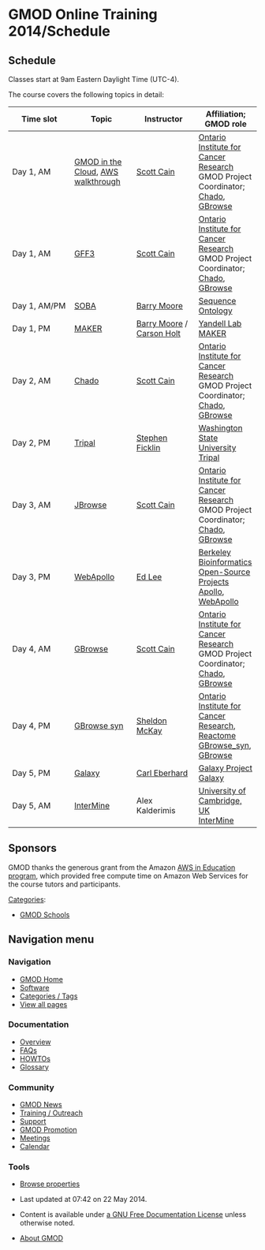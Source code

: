 



<span id="top"></span>




# <span dir="auto">GMOD Online Training 2014/Schedule</span>









## <span id="Schedule" class="mw-headline">Schedule</span>

Classes start at 9am Eastern Daylight Time (UTC-4).

The course covers the following topics in detail:

<table class="wikitable">
<colgroup>
<col style="width: 25%" />
<col style="width: 25%" />
<col style="width: 25%" />
<col style="width: 25%" />
</colgroup>
<thead>
<tr class="header">
<th>Time slot</th>
<th>Topic</th>
<th>Instructor</th>
<th>Affiliation; GMOD role</th>
</tr>
</thead>
<tbody>
<tr class="odd">
<td>Day 1, AM</td>
<td><a href="../Cloud.1" title="Cloud">GMOD in the Cloud</a>, <a
href="../AWS_walkthrough" title="AWS walkthrough">AWS
walkthrough</a></td>
<td><a href="../User%3AScott" title="User%3AScott">Scott Cain</a></td>
<td><a href="http://oicr.on.ca/" class="external text"
rel="nofollow">Ontario Institute for Cancer Research</a><br />
GMOD Project Coordinator; <a href="../Chado" class="mw-redirect"
title="Chado">Chado</a>, <a href="../GBrowse.1"
title="GBrowse">GBrowse</a></td>
</tr>
<tr class="even">
<td>Day 1, AM</td>
<td><a href="GFF3_Tutorial"
title="GMOD Online Training 2014/GFF3 Tutorial">GFF3</a></td>
<td><a href="../User%3AScott" title="User%3AScott">Scott Cain</a></td>
<td><a href="http://oicr.on.ca/" class="external text"
rel="nofollow">Ontario Institute for Cancer Research</a><br />
GMOD Project Coordinator; <a href="../Chado" class="mw-redirect"
title="Chado">Chado</a>, <a href="../GBrowse.1"
title="GBrowse">GBrowse</a></td>
</tr>
<tr class="odd">
<td>Day 1, AM/PM</td>
<td><a
href="http://gmod.org/wiki/GMOD_Online_Training_2014/SOBA_Tutorial"
title="GMOD Online Training 2014//SOBA Tutorial">SOBA</a></td>
<td><a href="../User%3ABmoore" title="User%3ABmoore">Barry Moore</a></td>
<td><a href="http://www.sequenceontology.org" class="external text"
rel="nofollow">Sequence Ontology</a><br />
</td>
</tr>
<tr class="even">
<td>Day 1, PM</td>
<td><a
href="http://weatherby.genetics.utah.edu/MAKER/wiki/index.php/MAKER_Tutorial_for_GMOD_Online_Training_2014"
class="external text" rel="nofollow">MAKER</a></td>
<td><a href="../User%3ABmoore" title="User%3ABmoore">Barry Moore</a> / <a
href="../User%3ACarsonholt" title="User%3ACarsonholt">Carson Holt</a></td>
<td><a href="http://www.yandell-lab.org" class="external text"
rel="nofollow">Yandell Lab</a><br />
<a href="../MAKER.1" title="MAKER">MAKER</a></td>
</tr>
<tr class="odd">
<td>Day 2, AM</td>
<td><a href="Chado_Tutorial"
title="GMOD Online Training 2014/Chado Tutorial">Chado</a></td>
<td><a href="../User%3AScott" title="User%3AScott">Scott Cain</a></td>
<td><a href="http://oicr.on.ca/" class="external text"
rel="nofollow">Ontario Institute for Cancer Research</a><br />
GMOD Project Coordinator; <a href="../Chado" class="mw-redirect"
title="Chado">Chado</a>, <a href="../GBrowse.1"
title="GBrowse">GBrowse</a></td>
</tr>
<tr class="even">
<td>Day 2, PM</td>
<td><a href="../Tripal_Tutorial_v2.0"
title="Tripal Tutorial v2.0">Tripal</a></td>
<td><a href="../User%3ASficklin" title="User%3ASficklin">Stephen
Ficklin</a></td>
<td><a href="http://www.wsu.edu" class="external text"
rel="nofollow">Washington State University</a><br />
<a href="../Tripal.1" title="Tripal">Tripal</a></td>
</tr>
<tr class="odd">
<td>Day 3, AM</td>
<td><a href="JBrowse_Tutorial"
title="GMOD Online Training 2014/JBrowse Tutorial">JBrowse</a></td>
<td><a href="../User%3AScott" title="User%3AScott">Scott Cain</a></td>
<td><a href="http://oicr.on.ca/" class="external text"
rel="nofollow">Ontario Institute for Cancer Research</a><br />
GMOD Project Coordinator; <a href="../Chado" class="mw-redirect"
title="Chado">Chado</a>, <a href="../GBrowse.1"
title="GBrowse">GBrowse</a></td>
</tr>
<tr class="even">
<td>Day 3, PM</td>
<td><a href="WebApollo_Tutorial"
title="GMOD Online Training 2014/WebApollo Tutorial">WebApollo</a></td>
<td><a href="../User%3AElee" title="User%3AElee">Ed Lee</a></td>
<td><a href="http://www.berkeleybop.org/" class="external text"
rel="nofollow">Berkeley Bioinformatics Open-Source Projects</a><br />
<a href="../Apollo.1" title="Apollo">Apollo</a>, <a
href="../WebApollo.1" title="WebApollo">WebApollo</a></td>
</tr>
<tr class="odd">
<td>Day 4, AM</td>
<td><a
href="http://gmod.org/mediawiki/index.php?title=GMOD_Online_Training_2014/GBrowse_Tutorial&amp;action=edit&amp;redlink=1"
class="new"
title="GMOD Online Training 2014/GBrowse Tutorial (page does not exist)">GBrowse</a></td>
<td><a href="../User%3AScott" title="User%3AScott">Scott Cain</a></td>
<td><a href="http://oicr.on.ca/" class="external text"
rel="nofollow">Ontario Institute for Cancer Research</a><br />
GMOD Project Coordinator; <a href="../Chado" class="mw-redirect"
title="Chado">Chado</a>, <a href="../GBrowse.1"
title="GBrowse">GBrowse</a></td>
</tr>
<tr class="even">
<td>Day 4, PM</td>
<td><a href="GBrowse_syn_Tutorial"
title="GMOD Online Training 2014/GBrowse syn Tutorial">GBrowse
syn</a></td>
<td><a href="../User%3AMckays" title="User%3AMckays">Sheldon McKay</a></td>
<td><a href="http://oicr.on.ca/" class="external text"
rel="nofollow">Ontario Institute for Cancer Research</a>, <a
href="http://www.reactome.org" class="external text"
rel="nofollow">Reactome</a><br />
<a href="../GBrowse_syn.1" title="GBrowse syn">GBrowse_syn</a>, <a
href="../GBrowse.1" title="GBrowse">GBrowse</a></td>
</tr>
<tr class="odd">
<td>Day 5, PM</td>
<td><a href="https://wiki.galaxyproject.org/Events/GMODSummerSchool2014"
class="external text" rel="nofollow">Galaxy</a></td>
<td><a href="https://wiki.galaxyproject.org/CarlEberhard"
class="external text" rel="nofollow">Carl Eberhard</a></td>
<td><a href="http://galaxyproject.org/" class="external text"
rel="nofollow">Galaxy Project</a><br />
<a href="../Galaxy.1" title="Galaxy">Galaxy</a></td>
</tr>
<tr class="even">
<td>Day 5, AM</td>
<td><a
href="http://gmod.org/mediawiki/index.php?title=GMOD_Online_Training_2014/InterMine_Tutorial&amp;action=edit&amp;redlink=1"
class="new"
title="GMOD Online Training 2014/InterMine Tutorial (page does not exist)">InterMine</a></td>
<td>Alex Kalderimis</td>
<td><a href="http://cam.ac.uk" class="external text"
rel="nofollow">University of Cambridge, UK</a><br />
<a href="../InterMine" title="InterMine">InterMine</a></td>
</tr>
</tbody>
</table>

## <span id="Sponsors" class="mw-headline">Sponsors</span>

GMOD thanks the generous grant from the Amazon
<a href="http://aws.amazon.com/grants/" class="external text"
rel="nofollow">AWS in Education program</a>, which provided free compute
time on Amazon Web Services for the course tutors and participants.




[Categories](../Special%3ACategories "Special%3ACategories"):

- [GMOD Schools](../Category%3AGMOD_Schools "Category%3AGMOD Schools")







## Navigation menu






### 



<a href="../Main_Page"
style="background-image: url(../../images/GMOD-cogs.png);"
title="Visit the main page"></a>


### Navigation



- <span id="n-GMOD-Home">[GMOD Home](../Main_Page)</span>
- <span id="n-Software">[Software](../GMOD_Components)</span>
- <span id="n-Categories-.2F-Tags">[Categories /
  Tags](../Categories)</span>
- <span id="n-View-all-pages">[View all
  pages](../Special:AllPages)</span>




### Documentation



- <span id="n-Overview">[Overview](../Overview)</span>
- <span id="n-FAQs">[FAQs](../Category%3AFAQ)</span>
- <span id="n-HOWTOs">[HOWTOs](../Category%3AHOWTO)</span>
- <span id="n-Glossary">[Glossary](../Glossary)</span>




### Community



- <span id="n-GMOD-News">[GMOD News](../GMOD_News)</span>
- <span id="n-Training-.2F-Outreach">[Training /
  Outreach](../Training_and_Outreach)</span>
- <span id="n-Support">[Support](../Support)</span>
- <span id="n-GMOD-Promotion">[GMOD Promotion](../GMOD_Promotion)</span>
- <span id="n-Meetings">[Meetings](../Meetings)</span>
- <span id="n-Calendar">[Calendar](../Calendar)</span>




### Tools

- <span id="t-smwbrowselink"><a href="../Special%3ABrowse/GMOD_Online_Training_2014-2FSchedule"
  rel="smw-browse">Browse properties</a></span>



- <span id="footer-info-lastmod">Last updated at 07:42 on 22 May
  2014.</span>
<!-- - <span id="footer-info-viewcount">66,642 page views.</span> -->
- <span id="footer-info-copyright">Content is available under
  <a href="http://www.gnu.org/licenses/fdl-1.3.html" class="external"
  rel="nofollow">a GNU Free Documentation License</a> unless otherwise
  noted.</span>

<!-- -->

- <span id="footer-places-about">[About
  GMOD](../GMOD%3AAbout "GMOD%3AAbout")</span>

<!-- -->




